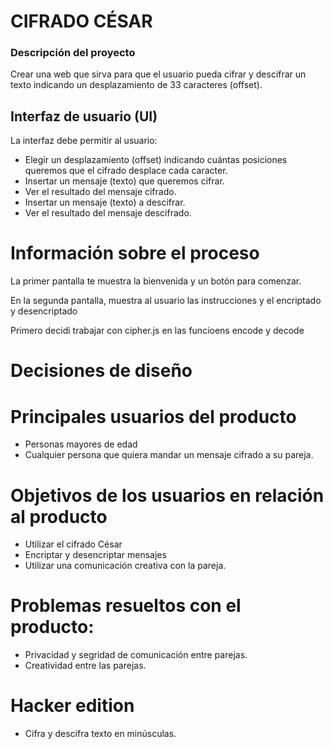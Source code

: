 # CIFRADO CÉSAR

### Descripción del proyecto

Crear una web que sirva para que el usuario pueda cifrar y descifrar un texto indicando un desplazamiento de 33 caracteres (offset).

## Interfaz de usuario (UI)

La interfaz debe permitir al usuario:

* Elegir un desplazamiento (offset) indicando cuántas posiciones queremos que el cifrado desplace cada caracter.
* Insertar un mensaje (texto) que queremos cifrar.
* Ver el resultado del mensaje cifrado.
* Insertar un mensaje (texto) a descifrar.
* Ver el resultado del mensaje descifrado.


# Información sobre el  proceso 

La primer pantalla te muestra la bienvenida y un botón para comenzar.

En la segunda pantalla, muestra al usuario las instrucciones y el encriptado y desencriptado


Primero decidi trabajar con cipher.js en las funcioens encode y decode

# Decisiones de diseño






# Principales usuarios del producto

* Personas mayores de edad
* Cualquier persona que quiera mandar un mensaje cifrado a su pareja.


 # Objetivos de los usuarios en relación al producto

* Utilizar el cifrado César 
* Encriptar y desencriptar mensajes
* Utilizar una comunicación creativa con la pareja.




# Problemas resueltos con el producto:

* Privacidad y segridad de comunicación entre parejas.
* Creatividad entre las parejas.


# Hacker edition

* Cifra y descifra texto en minúsculas.
